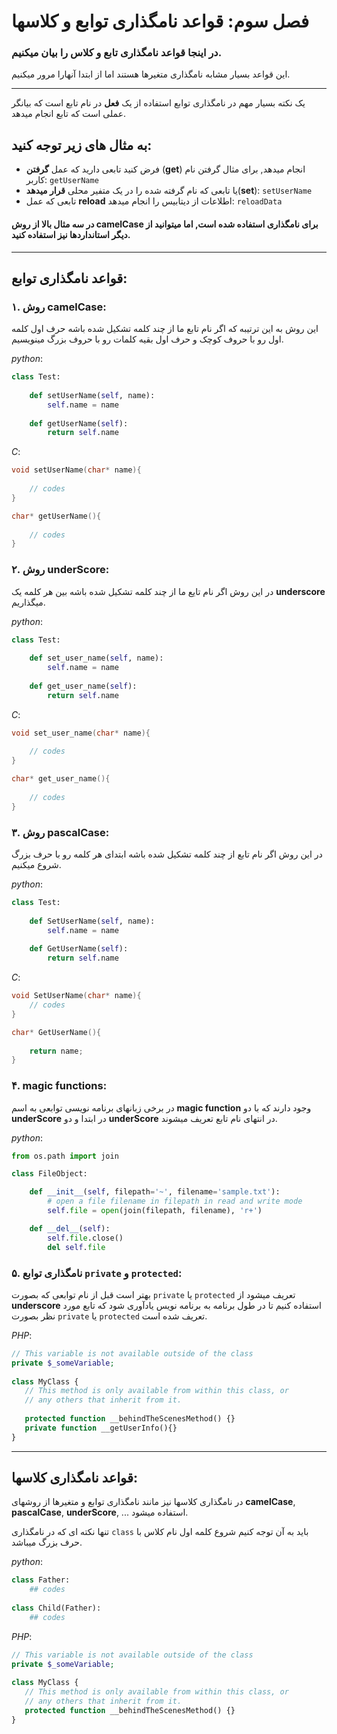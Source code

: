 # فصل سوم: قواعد نامگذاری توابع و کلاسها

### در اینجا قواعد  نامگذاری تابع و کلاس را بیان میکنیم.

این قواعد بسیار مشابه نامگذاری متغیرها هستند اما از ابتدا آنهارا مرور میکنیم.

----------------------------

یک نکته بسیار مهم در نامگذاری توابع استفاده از یک **فعل** در نام تابع است که بیانگر عملی است که تابع انجام میدهد.

## به مثال های زیر توجه کنید:

- فرض کنید تابعی دارید که عمل **گرفتن** (**get**) انجام میدهد, برای مثال گرفتن نام کاربر: `getUserName`
- یا تابعی که نام گرفته شده را در یک متفیر محلی **قرار میدهد**(**set**): `setUserName`
- تابعی که عمل **reload** اطلاعات از دیتابیس را انجام میدهد: `reloadData`

#### در سه مثال بالا از روش camelCase برای نامگذاری  استفاده شده است, اما میتوانید از دیگر استانداردها نیز استفاده کنید.

--------------------------

## قواعد نامگذاری توابع:

### ۱. روش camelCase:

این روش به این ترتیبه که اگر نام تابع ما از چند کلمه تشکیل شده باشه حرف اول کلمه اول رو با حروف کوچک و حرف  اول بقیه کلمات رو با حروف بزرگ مینویسیم.

*python*:

```python
class Test:
	
    def setUserName(self, name):
    	self.name = name
       
    def getUserName(self):
        return self.name
```



*C*:

```c
void setUserName(char* name){
    
    // codes
}

char* getUserName(){
    
    // codes
}
```



### ۲. روش underScore:

در این روش اگر نام تایع ما از چند کلمه تشکیل شده باشه بین هر کلمه یک **underscore** میگذاریم.

*python*:

```python
class Test:
	
    def set_user_name(self, name):
    	self.name = name
       
    def get_user_name(self):
        return self.name
```



*C*:

```c
void set_user_name(char* name){
    
    // codes
}

char* get_user_name(){
    
    // codes
}
```



### ۳. روش pascalCase:

در این روش اگر نام تابع از چند کلمه تشکیل شده باشه ابتدای هر کلمه رو با حرف بزرگ شروع میکنیم.



*python*:

```python
class Test:
	
    def SetUserName(self, name):
    	self.name = name
       
    def GetUserName(self):
        return self.name
```



*C*:

```c
void SetUserName(char* name){
    // codes
}

char* GetUserName(){
    
    return name;
}
```



### ۴. magic functions:

در برخی زبانهای برنامه نویسی توابعی به اسم **magic function** وجود دارند که با دو **underScore** در ابتدا و دو **underScore** در انتهای نام تابع تعریف میشوند.

*python*:

```python
from os.path import join

class FileObject:

    def __init__(self, filepath='~', filename='sample.txt'):
        # open a file filename in filepath in read and write mode
        self.file = open(join(filepath, filename), 'r+')

    def __del__(self):
        self.file.close()
        del self.file
```



### ۵.  نامگذاری توابع `private` و `protected`:

بهتر است قبل از نام توابعی  که بصورت `private` یا `protected` تعریف میشود از **underscore** استفاده کنیم تا در طول برنامه به برنامه نویس یادآوری شود که تابع مورد نظر بصورت `private` یا `protected` تعریف شده است.

*PHP*:

```php
// This variable is not available outside of the class
private $_someVariable;
 
class MyClass {
   // This method is only available from within this class, or
   // any others that inherit from it. 
    
   protected function __behindTheScenesMethod() {}
   private function __getUserInfo(){} 
}
```





-------------------------------

## قواعد نامگذاری کلاسها:

در نامگذاری کلاسها نیز مانند نامگذاری توابع و متغیرها از روشهای **camelCase**, **pascalCase**, **underScore**, ... استفاده میشود.

تنها نکته ای که در نامگذاری `class` باید به آن توجه کنیم شروع کلمه اول نام کلاس با حرف بزرگ میباشد.



*python*:

```python
class Father:
    ## codes
    
class Child(Father):
    ## codes
```



*PHP*:

```php
// This variable is not available outside of the class
private $_someVariable;
 
class MyClass {
   // This method is only available from within this class, or
   // any others that inherit from it. 
   protected function __behindTheScenesMethod() {}
}
```

